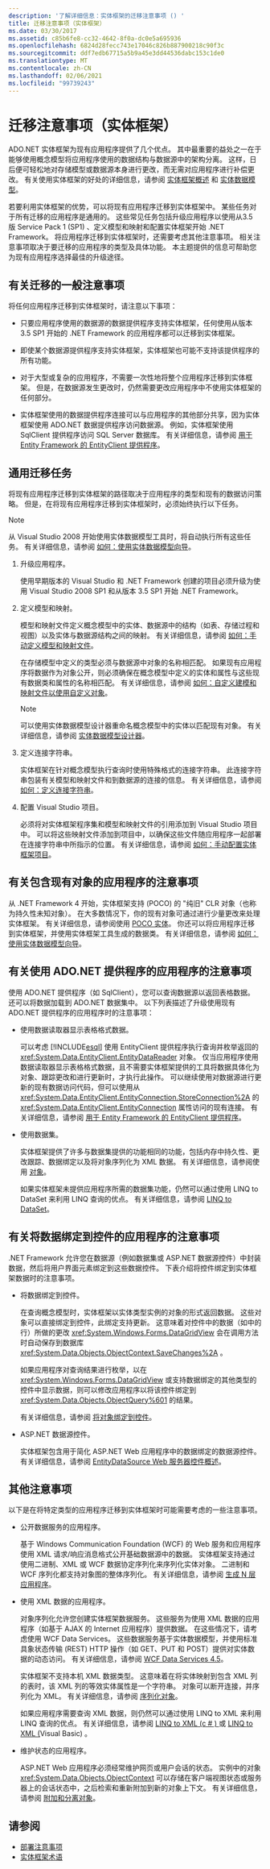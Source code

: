```yaml
---
description: '了解详细信息：实体框架的迁移注意事项 () '
title: 迁移注意事项（实体框架）
ms.date: 03/30/2017
ms.assetid: c85b6fe8-cc32-4642-8f0a-dc0e5a695936
ms.openlocfilehash: 6824d28fecc743e17046c826b887900218c90f3c
ms.sourcegitcommit: ddf7edb67715a5b9a45e3dd44536dabc153c1de0
ms.translationtype: MT
ms.contentlocale: zh-CN
ms.lasthandoff: 02/06/2021
ms.locfileid: "99739243"
---
```

# <a name="migration-considerations-entity-framework"></a>迁移注意事项（实体框架）

ADO.NET 实体框架为现有应用程序提供了几个优点。 其中最重要的益处之一在于能够使用概念模型将应用程序使用的数据结构与数据源中的架构分离。 这样，日后便可轻松地对存储模型或数据源本身进行更改，而无需对应用程序进行补偿更改。 有关使用实体框架的好处的详细信息，请参阅 [实体框架概述](overview.md) 和 [实体数据模型](../entity-data-model.md)。  
  
 若要利用实体框架的优势，可以将现有应用程序迁移到实体框架中。 某些任务对于所有迁移的应用程序是通用的。 这些常见任务包括升级应用程序以使用从3.5 版 Service Pack 1 (SP1) 、定义模型和映射和配置实体框架开始 .NET Framework。 将应用程序迁移到实体框架时，还需要考虑其他注意事项。 相关注意事项取决于要迁移的应用程序的类型及具体功能。 本主题提供的信息可帮助您为现有应用程序选择最佳的升级途径。  
  
## <a name="general-migration-considerations"></a>有关迁移的一般注意事项  

 将任何应用程序迁移到实体框架时，请注意以下事项：  
  
- 只要应用程序使用的数据源的数据提供程序支持实体框架，任何使用从版本 3.5 SP1 开始的 .NET Framework 的应用程序都可以迁移到实体框架。  
  
- 即使某个数据源提供程序支持实体框架，实体框架也可能不支持该提供程序的所有功能。  
  
- 对于大型或复杂的应用程序，不需要一次性地将整个应用程序迁移到实体框架。 但是，在数据源发生更改时，仍然需要更改应用程序中不使用实体框架的任何部分。  
  
- 实体框架使用的数据提供程序连接可以与应用程序的其他部分共享，因为实体框架使用 ADO.NET 数据提供程序访问数据源。 例如，实体框架使用 SqlClient 提供程序访问 SQL Server 数据库。 有关详细信息，请参阅 [用于 Entity Framework 的 EntityClient 提供程序](entityclient-provider-for-the-entity-framework.md)。  
  
## <a name="common-migration-tasks"></a>通用迁移任务  

 将现有应用程序迁移到实体框架的路径取决于应用程序的类型和现有的数据访问策略。 但是，在将现有应用程序迁移到实体框架时，必须始终执行以下任务。  
  
> [!NOTE]
> 从 Visual Studio 2008 开始使用实体数据模型工具时，将自动执行所有这些任务。 有关详细信息，请参阅 [如何：使用实体数据模型向导](/previous-versions/dotnet/netframework-4.0/bb738677(v=vs.100))。  
  
1. 升级应用程序。  
  
     使用早期版本的 Visual Studio 和 .NET Framework 创建的项目必须升级为使用 Visual Studio 2008 SP1 和从版本 3.5 SP1 开始 .NET Framework。  
  
2. 定义模型和映射。  
  
     模型和映射文件定义概念模型中的实体、数据源中的结构（如表、存储过程和视图）以及实体与数据源结构之间的映射。 有关详细信息，请参阅 [如何：手动定义模型和映射文件](/previous-versions/dotnet/netframework-4.0/bb399785(v=vs.100))。  
  
     在存储模型中定义的类型必须与数据源中对象的名称相匹配。 如果现有应用程序将数据作为对象公开，则必须确保在概念模型中定义的实体和属性与这些现有数据类和属性的名称相匹配。 有关详细信息，请参阅 [如何：自定义建模和映射文件以使用自定义对象](/previous-versions/dotnet/netframework-4.0/bb738625(v=vs.100))。  
  
    > [!NOTE]
    > 可以使用实体数据模型设计器重命名概念模型中的实体以匹配现有对象。 有关详细信息，请参阅 [实体数据模型设计器](/previous-versions/dotnet/netframework-4.0/cc716685(v=vs.100))。  
  
3. 定义连接字符串。  
  
     实体框架在针对概念模型执行查询时使用特殊格式的连接字符串。 此连接字符串包装有关模型和映射文件和到数据源的连接的信息。 有关详细信息，请参阅 [如何：定义连接字符串](how-to-define-the-connection-string.md)。  
  
4. 配置 Visual Studio 项目。  
  
     必须将对实体框架程序集和模型和映射文件的引用添加到 Visual Studio 项目中。 可以将这些映射文件添加到项目中，以确保这些文件随应用程序一起部署在连接字符串中所指示的位置。 有关详细信息，请参阅 [如何：手动配置实体框架项目](/previous-versions/dotnet/netframework-4.0/bb738546(v=vs.100))。  
  
## <a name="considerations-for-applications-with-existing-objects"></a>有关包含现有对象的应用程序的注意事项  

 从 .NET Framework 4 开始，实体框架支持 (POCO) 的 "纯旧" CLR 对象（也称为持久性未知对象）。 在大多数情况下，你的现有对象可通过进行少量更改来处理实体框架。 有关详细信息，请参阅使用 [POCO 实体](/previous-versions/dotnet/netframework-4.0/dd456853(v=vs.100))。 你还可以将应用程序迁移到实体框架，并使用实体框架工具生成的数据类。 有关详细信息，请参阅 [如何：使用实体数据模型向导](/previous-versions/dotnet/netframework-4.0/bb738677(v=vs.100))。  
  
## <a name="considerations-for-applications-that-use-adonet-providers"></a>有关使用 ADO.NET 提供程序的应用程序的注意事项  

 使用 ADO.NET 提供程序（如 SqlClient），您可以查询数据源以返回表格数据。 还可以将数据加载到 ADO.NET 数据集中。 以下列表描述了升级使用现有 ADO.NET 提供程序的应用程序时的注意事项：  
  
- 使用数据读取器显示表格格式数据。  

  可以考虑 [!INCLUDE[esql](../../../../../includes/esql-md.md)] 使用 EntityClient 提供程序执行查询并枚举返回的 <xref:System.Data.EntityClient.EntityDataReader> 对象。 仅当应用程序使用数据读取器显示表格格式数据，且不需要实体框架提供的工具将数据具体化为对象、跟踪更改和进行更新时，才执行此操作。 可以继续使用对数据源进行更新的现有数据访问代码，但可以使用从 <xref:System.Data.EntityClient.EntityConnection.StoreConnection%2A> 的 <xref:System.Data.EntityClient.EntityConnection> 属性访问的现有连接。 有关详细信息，请参阅 [用于 Entity Framework 的 EntityClient 提供程序](entityclient-provider-for-the-entity-framework.md)。  
  
- 使用数据集。  

  实体框架提供了许多与数据集提供的功能相同的功能，包括内存中持久性、更改跟踪、数据绑定以及将对象序列化为 XML 数据。 有关详细信息，请参阅使用 [对象](working-with-objects.md)。  
  
  如果实体框架未提供应用程序所需的数据集功能，仍然可以通过使用 LINQ to DataSet 来利用 LINQ 查询的优点。 有关详细信息，请参阅 [LINQ to DataSet](../linq-to-dataset.md)。  
  
## <a name="considerations-for-applications-that-bind-data-to-controls"></a>有关将数据绑定到控件的应用程序的注意事项  

 .NET Framework 允许您在数据源（例如数据集或 ASP.NET 数据源控件）中封装数据，然后将用户界面元素绑定到这些数据控件。 下表介绍将控件绑定到实体框架数据时的注意事项。  
  
- 将数据绑定到控件。  

  在查询概念模型时，实体框架以实体类型实例的对象的形式返回数据。 这些对象可以直接绑定到控件，此绑定支持更新。 这意味着对控件中的数据（如中的行）所做的更改 <xref:System.Windows.Forms.DataGridView> 会在调用方法时自动保存到数据库 <xref:System.Data.Objects.ObjectContext.SaveChanges%2A> 。  
  
  如果应用程序对查询结果进行枚举，以在 <xref:System.Windows.Forms.DataGridView> 或支持数据绑定的其他类型的控件中显示数据，则可以修改应用程序以将该控件绑定到 <xref:System.Data.Objects.ObjectQuery%601> 的结果。  
  
  有关详细信息，请参阅 [将对象绑定到控件](/previous-versions/dotnet/netframework-4.0/bb738469(v=vs.100))。  
  
- ASP.NET 数据源控件。  

  实体框架包含用于简化 ASP.NET Web 应用程序中的数据绑定的数据源控件。 有关详细信息，请参阅 [EntityDataSource Web 服务器控件概述](/previous-versions/aspnet/cc488502(v=vs.100))。  
  
## <a name="other-considerations"></a>其他注意事项  

 以下是在将特定类型的应用程序迁移到实体框架时可能需要考虑的一些注意事项。  
  
- 公开数据服务的应用程序。  

  基于 Windows Communication Foundation (WCF) 的 Web 服务和应用程序使用 XML 请求/响应消息格式公开基础数据源中的数据。 实体框架支持通过使用二进制、XML 或 WCF 数据协定序列化来序列化实体对象。 二进制和 WCF 序列化都支持对象图的整体序列化。 有关详细信息，请参阅 [生成 N 层应用程序](/previous-versions/dotnet/netframework-4.0/bb896304(v=vs.100))。  
  
- 使用 XML 数据的应用程序。  

  对象序列化允许您创建实体框架数据服务。 这些服务为使用 XML 数据的应用程序（如基于 AJAX 的 Internet 应用程序）提供数据。 在这些情况下，请考虑使用 WCF Data Services。 这些数据服务基于实体数据模型，并使用标准具象状态传输 (REST) HTTP 操作（如 GET、PUT 和 POST）提供对实体数据的动态访问。 有关详细信息，请参阅 [WCF Data Services 4.5](../../wcf/index.md)。  
  
  实体框架不支持本机 XML 数据类型。 这意味着在将实体映射到包含 XML 列的表时，该 XML 列的等效实体属性是一个字符串。 对象可以断开连接，并序列化为 XML。 有关详细信息，请参阅 [序列化对象](/previous-versions/dotnet/netframework-4.0/bb738446(v=vs.100))。  
  
  如果应用程序需要查询 XML 数据，则仍然可以通过使用 LINQ to XML 来利用 LINQ 查询的优点。 有关详细信息，请参阅 [LINQ to XML (c # ) ](../../../../standard/linq/linq-xml-overview.md) 或 [LINQ to XML (](../../../../standard/linq/linq-xml-overview.md)Visual Basic) 。  
  
- 维护状态的应用程序。  

  ASP.NET Web 应用程序必须经常维护网页或用户会话的状态。 实例中的对象 <xref:System.Data.Objects.ObjectContext> 可以存储在客户端视图状态或服务器上的会话状态中，之后检索和重新附加到新的对象上下文。 有关详细信息，请参阅 [附加和分离对象](/previous-versions/dotnet/netframework-4.0/bb896271(v=vs.100))。  
  
## <a name="see-also"></a>请参阅

- [部署注意事项](deployment-considerations.md)
- [实体框架术语](terminology.md)
